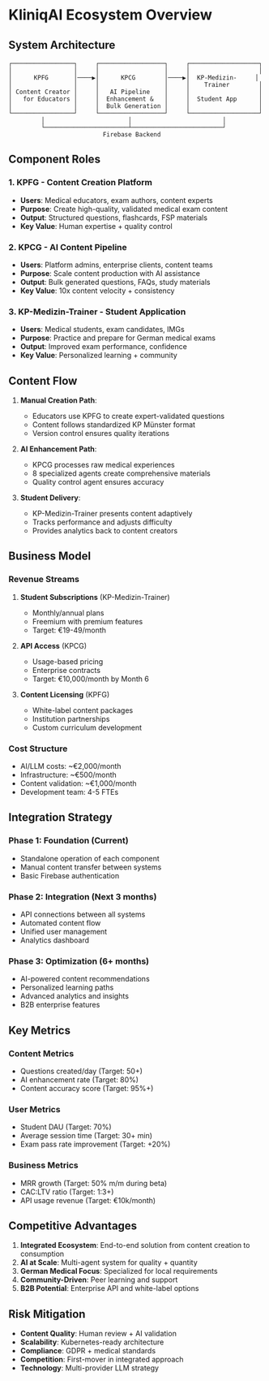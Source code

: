 # KliniqAI Ecosystem Overview

## System Architecture

```
┌─────────────────┐     ┌──────────────────┐     ┌───────────────────┐
│                 │     │                  │     │                   │
│      KPFG       │────▶│      KPCG        │────▶│  KP-Medizin-     │
│                 │     │                  │     │    Trainer        │
│ Content Creator │     │   AI Pipeline    │     │                   │
│   for Educators │     │  Enhancement &   │     │  Student App      │
│                 │     │  Bulk Generation │     │                   │
└─────────────────┘     └──────────────────┘     └───────────────────┘
         │                       │                         │
         └───────────────────────┴─────────────────────────┘
                          Firebase Backend
```

## Component Roles

### 1. KPFG - Content Creation Platform
- **Users**: Medical educators, exam authors, content experts
- **Purpose**: Create high-quality, validated medical exam content
- **Output**: Structured questions, flashcards, FSP materials
- **Key Value**: Human expertise + quality control

### 2. KPCG - AI Content Pipeline
- **Users**: Platform admins, enterprise clients, content teams
- **Purpose**: Scale content production with AI assistance
- **Output**: Bulk generated questions, FAQs, study materials
- **Key Value**: 10x content velocity + consistency

### 3. KP-Medizin-Trainer - Student Application
- **Users**: Medical students, exam candidates, IMGs
- **Purpose**: Practice and prepare for German medical exams
- **Output**: Improved exam performance, confidence
- **Key Value**: Personalized learning + community

## Content Flow

1. **Manual Creation Path**:
   - Educators use KPFG to create expert-validated questions
   - Content follows standardized KP Münster format
   - Version control ensures quality iterations

2. **AI Enhancement Path**:
   - KPCG processes raw medical experiences
   - 8 specialized agents create comprehensive materials
   - Quality control agent ensures accuracy

3. **Student Delivery**:
   - KP-Medizin-Trainer presents content adaptively
   - Tracks performance and adjusts difficulty
   - Provides analytics back to content creators

## Business Model

### Revenue Streams
1. **Student Subscriptions** (KP-Medizin-Trainer)
   - Monthly/annual plans
   - Freemium with premium features
   - Target: €19-49/month

2. **API Access** (KPCG)
   - Usage-based pricing
   - Enterprise contracts
   - Target: €10,000/month by Month 6

3. **Content Licensing** (KPFG)
   - White-label content packages
   - Institution partnerships
   - Custom curriculum development

### Cost Structure
- AI/LLM costs: ~€2,000/month
- Infrastructure: ~€500/month
- Content validation: ~€1,000/month
- Development team: 4-5 FTEs

## Integration Strategy

### Phase 1: Foundation (Current)
- Standalone operation of each component
- Manual content transfer between systems
- Basic Firebase authentication

### Phase 2: Integration (Next 3 months)
- API connections between all systems
- Automated content flow
- Unified user management
- Analytics dashboard

### Phase 3: Optimization (6+ months)
- AI-powered content recommendations
- Personalized learning paths
- Advanced analytics and insights
- B2B enterprise features

## Key Metrics

### Content Metrics
- Questions created/day (Target: 50+)
- AI enhancement rate (Target: 80%)
- Content accuracy score (Target: 95%+)

### User Metrics
- Student DAU (Target: 70%)
- Average session time (Target: 30+ min)
- Exam pass rate improvement (Target: +20%)

### Business Metrics
- MRR growth (Target: 50% m/m during beta)
- CAC:LTV ratio (Target: 1:3+)
- API usage revenue (Target: €10k/month)

## Competitive Advantages

1. **Integrated Ecosystem**: End-to-end solution from content creation to consumption
2. **AI at Scale**: Multi-agent system for quality + quantity
3. **German Medical Focus**: Specialized for local requirements
4. **Community-Driven**: Peer learning and support
5. **B2B Potential**: Enterprise API and white-label options

## Risk Mitigation

- **Content Quality**: Human review + AI validation
- **Scalability**: Kubernetes-ready architecture
- **Compliance**: GDPR + medical standards
- **Competition**: First-mover in integrated approach
- **Technology**: Multi-provider LLM strategy